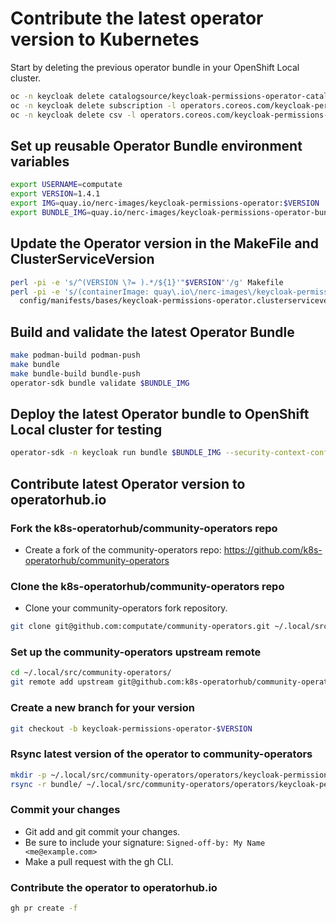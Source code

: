 
# Contribute the latest operator version to Kubernetes

Start by deleting the previous operator bundle in your OpenShift Local cluster.

```bash
oc -n keycloak delete catalogsource/keycloak-permissions-operator-catalog
oc -n keycloak delete subscription -l operators.coreos.com/keycloak-permissions-operator.keycloak=''
oc -n keycloak delete csv -l operators.coreos.com/keycloak-permissions-operator.keycloak=''
```

## Set up reusable Operator Bundle environment variables

```bash
export USERNAME=computate
export VERSION=1.4.1
export IMG=quay.io/nerc-images/keycloak-permissions-operator:$VERSION
export BUNDLE_IMG=quay.io/nerc-images/keycloak-permissions-operator-bundle:$VERSION
```

## Update the Operator version in the MakeFile and ClusterServiceVersion

```bash
perl -pi -e 's/^(VERSION \?= ).*/${1}'"$VERSION"'/g' Makefile
perl -pi -e 's/(containerImage: quay\.io\/nerc-images\/keycloak-permissions-operator:).*/${1}'"$VERSION"'/g' \
  config/manifests/bases/keycloak-permissions-operator.clusterserviceversion.yaml
```

## Build and validate the latest Operator Bundle

```bash
make podman-build podman-push
make bundle
make bundle-build bundle-push
operator-sdk bundle validate $BUNDLE_IMG
```

## Deploy the latest Operator bundle to OpenShift Local cluster for testing

```bash
operator-sdk -n keycloak run bundle $BUNDLE_IMG --security-context-config restricted
```
## Contribute latest Operator version to operatorhub.io

### Fork the k8s-operatorhub/community-operators repo

- Create a fork of the community-operators repo: https://github.com/k8s-operatorhub/community-operators

### Clone the k8s-operatorhub/community-operators repo

- Clone your community-operators fork repository.

```bash
git clone git@github.com:computate/community-operators.git ~/.local/src/community-operators/
```

### Set up the community-operators upstream remote

```bash
cd ~/.local/src/community-operators/
git remote add upstream git@github.com:k8s-operatorhub/community-operators.git
```

### Create a new branch for your version

```bash
git checkout -b keycloak-permissions-operator-$VERSION
```

### Rsync latest version of the operator to community-operators

```bash
mkdir -p ~/.local/src/community-operators/operators/keycloak-permissions-operator/$VERSION/
rsync -r bundle/ ~/.local/src/community-operators/operators/keycloak-permissions-operator/$VERSION/
```

### Commit your changes

- Git add and git commit your changes. 
- Be sure to include your signature: `Signed-off-by: My Name <me@example.com>`
- Make a pull request with the gh CLI.

### Contribute the operator to operatorhub.io

```bash
gh pr create -f
```
